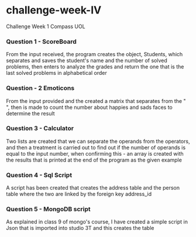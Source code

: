 # challenge-week-IV
Challenge Week 1 Compass UOL

### Question 1 - ScoreBoard
From the input received, the program creates the object, Students, which separates and saves the student's name and the number of solved problems, then enters to analyze the grades and return the one that is the last solved problems in alphabetical order

### Question - 2 Emoticons
From the input provided and the created a matrix that separates from the " ", then is made to count the number about happies and sads faces to determine the result

### Question 3 - Calculator
Two lists are created that we can separate the operands from the operators, and then a treatment is carried out to find out if the number of operands is equal to the input number, when confirming this -  an array is created with the results that is printed at the end of the program as the given example

### Question 4 - Sql Script
A script has been created that creates the address table and the person table where the two are linked by the foreign key address_id

### Question 5 - MongoDB script
As explained in class 9 of mongo's course, I have created a simple script in Json that is imported into studio 3T and this creates the table